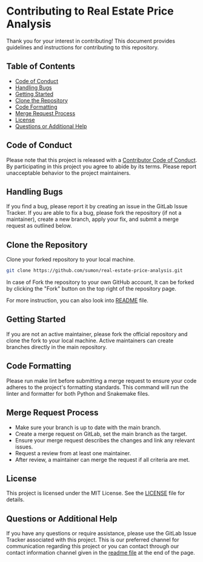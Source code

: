 # Contributing to Real Estate Price Analysis

Thank you for your interest in contributing! This document provides guidelines and instructions for contributing to this repository.

## Table of Contents

- [Code of Conduct](#code-of-conduct)
- [Handling Bugs](#handling-bugs)
- [Getting Started](#getting-started)
- [Clone the Repository](#clone-the-repository)
- [Code Formatting](#code-formatting)
- [Merge Request Process](#merge-request-process)
- [License](#license)
- [Questions or Additional Help](#questions-or-additional-help)

## Code of Conduct

Please note that this project is released with a [Contributor Code of Conduct](CONDUCT.md). By participating in this project you agree to abide by its terms. Please report unacceptable behavior to the project maintainers.

## Handling Bugs
If you find a bug, please report it by creating an issue in the GitLab Issue Tracker. If you are able to fix a bug, please fork the repository (if not a maintainer), create a new branch, apply your fix, and submit a merge request as outlined below.

## Clone the Repository

Clone your forked repository to your local machine.

```sh
git clone https://github.com/sumon/real-estate-price-analysis.git
```
In case of Fork the repository to your own GitHub account, It can be forked by clicking the "Fork" button on the top right of the repository page.

For more instruction, you can also look into [README](README.md) file.

## Getting Started

If you are not an active maintainer, please fork the official repository and clone the fork to your local machine. Active maintainers can create branches directly in the main repository.

## Code Formatting

Please run make lint before submitting a merge request to ensure your code adheres to the project's formatting standards. This command will run the linter and formatter for both Python and Snakemake files.

## Merge Request Process
- Make sure your branch is up to date with the main branch.
- Create a merge request on GitLab, set the main branch as the target.
- Ensure your merge request describes the changes and link any relevant issues.
- Request a review from at least one maintainer.
- After review, a maintainer can merge the request if all criteria are met.

## License

This project is licensed under the MIT License. See the [LICENSE](LICENSE.txt) file for details.

## Questions or Additional Help
If you have any questions or require assistance, please use the GitLab Issue Tracker associated with this project. This is our preferred channel for communication regarding this project or you can contact through our contact information channel given in the [readme file](README.md) at the end of the page.


